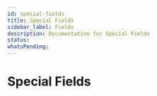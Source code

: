 ```yaml
---
id: special-fields
title: Special Fields
sidebar_label: Fields
description: Documentation for Special Fields
status: 
whatsPending: 
---
```


# Special Fields

